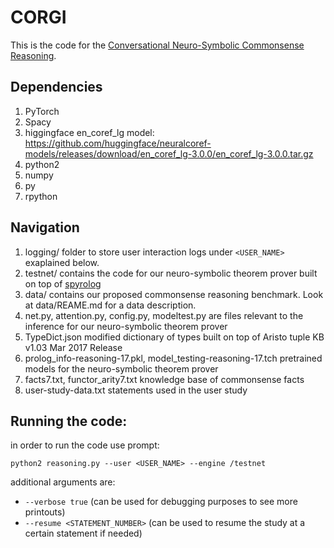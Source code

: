 # CORGI

This is the code for the [Conversational Neuro-Symbolic Commonsense Reasoning](https://arxiv.org/abs/2006.10022).

## Dependencies
1. PyTorch 
2. Spacy	
3. higgingface en_coref_lg model: https://github.com/huggingface/neuralcoref-models/releases/download/en_coref_lg-3.0.0/en_coref_lg-3.0.0.tar.gz
4. python2
5. numpy
6. py
7. rpython

## Navigation
1. logging/
	folder to store user interaction logs under `<USER_NAME>` exaplained below.
2. testnet/
	contains the code for our neuro-symbolic theorem prover built on top of [spyrolog](https://github.com/leonweber/spyrolog)
3. data/
	contains our proposed commonsense reasoning benchmark. Look at data/REAME.md for a data description.
4. net.py, attention.py, config.py, modeltest.py
	are files relevant to the inference for our neuro-symbolic theorem prover
5. TypeDict.json
	modified dictionary of types built on top of Aristo tuple KB v1.03 Mar 2017 Release
6. prolog_info-reasoning-17.pkl, model_testing-reasoning-17.tch
	pretrained models for the neuro-symbolic theorem prover
7. facts7.txt, functor_arity7.txt
	knowledge base of commonsense facts
8. user-study-data.txt 
	statements used in the user study

## Running the code:

in order to run the code use prompt:
```
python2 reasoning.py --user <USER_NAME> --engine /testnet
```

additional arguments are: 
* `--verbose true` (can be used for debugging purposes to see more printouts)
* `--resume <STATEMENT_NUMBER>` (can be used to resume the study at a certain statement if needed)

